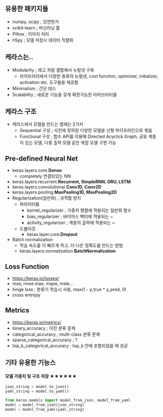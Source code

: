 
## 유용한 패키지들
- numpy, scipy ; 당연한거
- scikit-learn ; 머신러닝 툴
- Pillow ; 이미지 처리
- h5py ; 모델 저장시 데이터 직렬화

## 케라스는..
- Modularity ; 레고 처럼 결합해서 뉴럴넷 구축 
    - 라이브러리에서 다양한 종류의 뉴럴넷, cost function, optimizer, initializer, activation etc. 도구들을 제공함
- Minimalism ; 간단 데스
- Scalability ; 새로운 기능을 갖게 확장가능한 라이브러리들

## 케라스 구조
- 케라스에서 모델을 만드는 법에는 2가지
    - Sequential 구성 ; 사전에 정의된 다양한 모델을 선형 파이프라인으로 쌓음
    - Functional 구성 ; 함수 API를 이용해 Directed Acyclick Graph, 공유 계층이 있는 모델, 다중 출력 모델 같은 복잡 모델 구현 가능
    

## Pre-defined Neural Net
- keras.layers.core.**Dense** 
    - completely 연결되있는 NN
- keras.layers.recurrent.**Recurrent, SimpleRNN, GRU, LSTM**
- keras.layers.convolutional.**Conv1D, Conv2D**
- keras.layers.pooling.**MaxPooling1D, MaxPooling2D**
- Regularization(일반화) ; 과적합 방지
    - 파라미터들
        - kernel_regularizer ; 가중치 행렬에 적용되는 일반화 함수
        - bias_regularizer ; 바이어스 벡터에 적용되는 ~
        - activity_regularizer ; 계층의 출력에 적용되는 ~ 
    - 드롭아웃
        - keras.layer.core.**Dropout**
- Batch normalization
    - 학습 속도를 더 빠르게 하고, 더 나은 정확도를 만드는 방법
    - keras.layers.normalization.**BatchNormalization**

## Loss Function

- https://keras.io/losses/
- mse, rmse mae, mape, msle...
- hinge loss ; 분류기 학습시 사용, max(1 - y_true * y_pred, 0)
- cross entropy

## Metrics
- https://keras.io/metrics/
- binary_accuracy ; 이진 분류 문제
- categorical_accuracy ; multi-class 분류 문제
- sparse_categorical_accuracy ; ?
- top_k_categorical_accuracy ; top_k 안에 포함되었을 때 성공

## 기타 유용한 기능스

#### 모델 가중치 및 구조 저장 ★★★★★★

```python 
json_string = model.to_json()
yaml_string = model.to_yaml()

from keras.models import model_from_json, model_from_yaml
model = model_from_json(json_string)
model = model_from_yaml(yaml_string)
```
